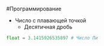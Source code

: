 #Программирование 
- Число с плавающей точкой
	- Десятичная дробь
```python
float = 3.1415926535897 # Число Пи
```